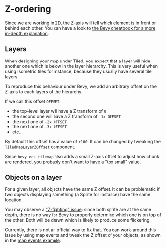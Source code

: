 # Z-ordering

Since we are working in 2D, the Z-axis will tell which element is in front or behind each other.
You can have a look to [the Bevy cheatbook for a more in-depth explanation](https://bevy-cheatbook.github.io/fundamentals/coords.html).

## Layers

When designing your map under Tiled, you expect that a layer will hide another one which is below in the layer hierarchy.
This is very useful when using isometric tiles for instance, because they usually have several tile layers.

To reproduce this behaviour under Bevy, we add an arbitrary offset on the Z-axis to each layers of the hierarchy.

If we call this offset `OFFSET`:

- the top-level layer will have a Z transform of `0`
- the second one will have a Z transform of `-1x OFFSET`
- the next one of `-2x OFFSET`
- the next one of `-3x OFFSET`
- etc...

By default this offset has a value of `+100`.
It can be changed by tweaking the [`TiledMapLayerZOffset`](https://docs.rs/bevy_ecs_tiled/latest/bevy_ecs_tiled/components/map/struct.TiledMapLayerZOffset.html) component.

Since `bevy_ecs_tilemap` also adds a small Z-axis offset to adjust how chunk are rendered, you probably don't want to have a "too small" value.

## Objects on a layer

For a given layer, all objects have the same Z offset.
It can be problematic if two objects displaying something (a Sprite for instance) have the same location.

You may observe a ["Z-fighting" issue](https://en.wikipedia.org/wiki/Z-fighting): since both sprite are at the same depth, there is no way for Bevy to properly determine which one is on top of the other.
Both will be drawn which is likely to produce some flickering.

Currently, there is not an official way to fix that.
You can work-around this issue by using map events and tweak the Z offset of your objects, as shown in the [map events example](https://github.com/adrien-bon/bevy_ecs_tiled/blob/dev/examples/map_events.rs).
